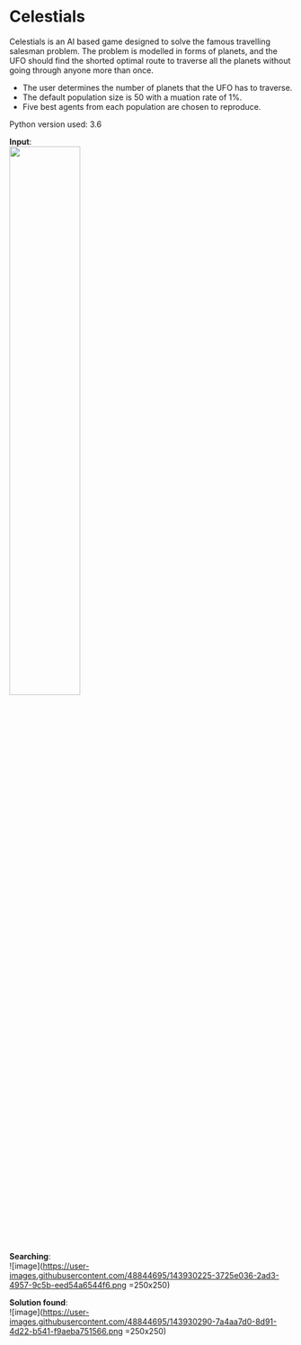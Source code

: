 # Celestials
Celestials is an AI based game designed to solve the famous travelling salesman problem. The problem is modelled in forms of planets, and the UFO should find the shorted optimal route to traverse all the planets without going through anyone more than once.  

* The user determines the number of planets that the UFO has to traverse.
* The default population size is 50 with a muation rate of 1%.  
* Five best agents from each population are chosen to reproduce.
 
Python version used: 3.6

**Input**:  
<img src="https://user-images.githubusercontent.com/48844695/143930183-fdb00c01-c24b-4c1a-a3f6-d93fc0c3d1c3.png =250x250" width=50% height=50%>

**Searching**:  
![image](https://user-images.githubusercontent.com/48844695/143930225-3725e036-2ad3-4957-9c5b-eed54a6544f6.png =250x250)

**Solution found**:  
![image](https://user-images.githubusercontent.com/48844695/143930290-7a4aa7d0-8d91-4d22-b541-f9aeba751566.png =250x250)
